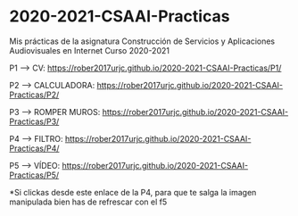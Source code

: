 # 2020-2021-CSAAI-Practicas
Mis prácticas de la asignatura Construcción de Servicios y Aplicaciones Audiovisuales en Internet Curso 2020-2021

P1 --> CV: https://rober2017urjc.github.io/2020-2021-CSAAI-Practicas/P1/

P2 --> CALCULADORA: https://rober2017urjc.github.io/2020-2021-CSAAI-Practicas/P2/

P3 --> ROMPER MUROS: https://rober2017urjc.github.io/2020-2021-CSAAI-Practicas/P3/

P4 --> FILTRO: https://rober2017urjc.github.io/2020-2021-CSAAI-Practicas/P4/ 

P5 --> VÍDEO: https://rober2017urjc.github.io/2020-2021-CSAAI-Practicas/P5/

*Si clickas desde este enlace de la P4, para que te salga la imagen manipulada bien has de refrescar con el f5